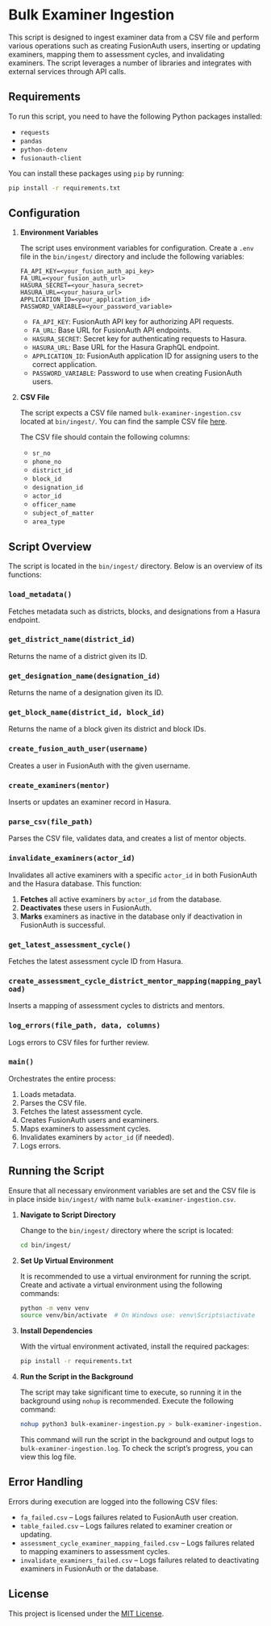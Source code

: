 # Bulk Examiner Ingestion

This script is designed to ingest examiner data from a CSV file and perform various operations such as creating FusionAuth users, inserting or updating examiners, mapping them to assessment cycles, and invalidating examiners. The script leverages a number of libraries and integrates with external services through API calls.

## Requirements

To run this script, you need to have the following Python packages installed:

- `requests`
- `pandas`
- `python-dotenv`
- `fusionauth-client`

You can install these packages using `pip` by running:

```bash
pip install -r requirements.txt
```

## Configuration

1. **Environment Variables**

   The script uses environment variables for configuration. Create a `.env` file in the `bin/ingest/` directory and include the following variables:

     ```plaintext
     FA_API_KEY=<your_fusion_auth_api_key>
     FA_URL=<your_fusion_auth_url>
     HASURA_SECRET=<your_hasura_secret>
     HASURA_URL=<your_hasura_url>
     APPLICATION_ID=<your_application_id>
     PASSWORD_VARIABLE=<your_password_variable>
     ```

    - `FA_API_KEY`: FusionAuth API key for authorizing API requests.
    - `FA_URL`: Base URL for FusionAuth API endpoints.
    - `HASURA_SECRET`: Secret key for authenticating requests to Hasura.
    - `HASURA_URL`: Base URL for the Hasura GraphQL endpoint.
    - `APPLICATION_ID`: FusionAuth application ID for assigning users to the correct application.
    - `PASSWORD_VARIABLE`: Password to use when creating FusionAuth users.

2. **CSV File**

   The script expects a CSV file named `bulk-examiner-ingestion.csv` located at `bin/ingest/`. You can find the sample CSV file [here](../../../assessets/backend/bulk-examiner-ingestion-sample.csv).

   The CSV file should contain the following columns:

   - `sr_no`
   - `phone_no`
   - `district_id`
   - `block_id`
   - `designation_id`
   - `actor_id`
   - `officer_name`
   - `subject_of_matter`
   - `area_type`

## Script Overview

The script is located in the `bin/ingest/` directory. Below is an overview of its functions:

### `load_metadata()`

Fetches metadata such as districts, blocks, and designations from a Hasura endpoint.

### `get_district_name(district_id)`

Returns the name of a district given its ID.

### `get_designation_name(designation_id)`

Returns the name of a designation given its ID.

### `get_block_name(district_id, block_id)`

Returns the name of a block given its district and block IDs.

### `create_fusion_auth_user(username)`

Creates a user in FusionAuth with the given username.

### `create_examiners(mentor)`

Inserts or updates an examiner record in Hasura.

### `parse_csv(file_path)`

Parses the CSV file, validates data, and creates a list of mentor objects.

### `invalidate_examiners(actor_id)`

Invalidates all active examiners with a specific `actor_id` in both FusionAuth and the Hasura database. This function:
1. **Fetches** all active examiners by `actor_id` from the database.
2. **Deactivates** these users in FusionAuth.
3. **Marks** examiners as inactive in the database only if deactivation in FusionAuth is successful.

### `get_latest_assessment_cycle()`

Fetches the latest assessment cycle ID from Hasura.

### `create_assessment_cycle_district_mentor_mapping(mapping_payload)`

Inserts a mapping of assessment cycles to districts and mentors.

### `log_errors(file_path, data, columns)`

Logs errors to CSV files for further review.

### `main()`

Orchestrates the entire process:
1. Loads metadata.
2. Parses the CSV file.
3. Fetches the latest assessment cycle.
4. Creates FusionAuth users and examiners.
5. Maps examiners to assessment cycles.
6. Invalidates examiners by `actor_id` (if needed).
7. Logs errors.

## Running the Script
Ensure that all necessary environment variables are set and the CSV file is in place inside `bin/ingest/` with name `bulk-examiner-ingestion.csv`.

1. **Navigate to Script Directory**

   Change to the `bin/ingest/` directory where the script is located:

   ```bash
   cd bin/ingest/
   ```

2. **Set Up Virtual Environment**

   It is recommended to use a virtual environment for running the script. Create and activate a virtual environment using the following commands:

   ```bash
   python -m venv venv
   source venv/bin/activate  # On Windows use: venv\Scripts\activate
   ```

3. **Install Dependencies**

   With the virtual environment activated, install the required packages:

   ```bash
   pip install -r requirements.txt
   ```

4. **Run the Script in the Background**

   The script may take significant time to execute, so running it in the background using `nohup` is recommended. Execute the following command:

   ```bash
   nohup python3 bulk-examiner-ingestion.py > bulk-examiner-ingestion.log 2>&1 &
   ```

   This command will run the script in the background and output logs to `bulk-examiner-ingestion.log`. To check the script’s progress, you can view this log file.

## Error Handling

Errors during execution are logged into the following CSV files:
- `fa_failed.csv` – Logs failures related to FusionAuth user creation.
- `table_failed.csv` – Logs failures related to examiner creation or updating.
- `assessment_cycle_examiner_mapping_failed.csv` – Logs failures related to mapping examiners to assessment cycles.
- `invalidate_examiners_failed.csv` – Logs failures related to deactivating examiners in FusionAuth or the database.

## License

This project is licensed under the [MIT License](https://opensource.org/licenses/MIT).
